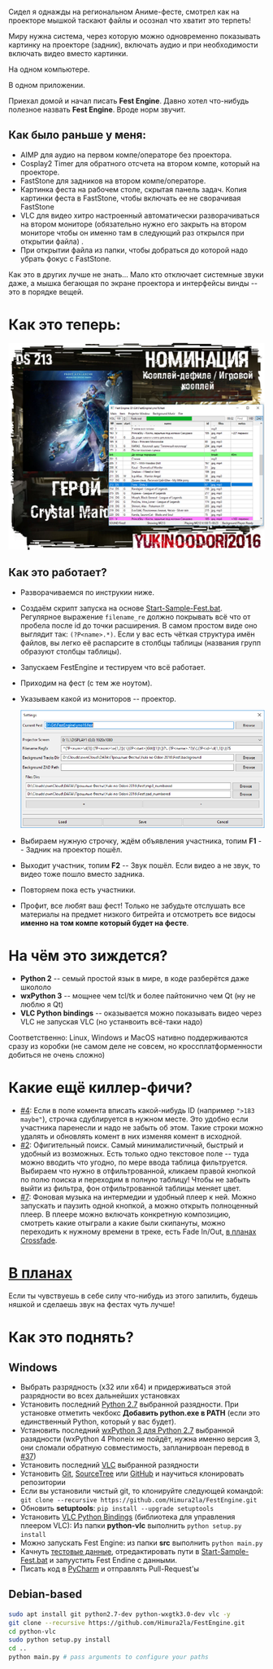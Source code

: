 Сидел я однажды на региональном Аниме-фесте, смотрел как на проекторе мышкой таскают файлы и осознал что хватит это терпеть!

Миру нужна система, через которую можно одновременно показывать картинку на проекторе (задник), включать аудио и при необходимости включать видео вместо картинки.

На одном компьютере.

В одном приложении.

Приехал домой и начал писать **Fest Engine**. Давно хотел что-нибудь полезное назвать **Fest Engine**. Вроде норм звучит.

## Как было раньше у меня:

- AIMP для аудио на первом компе/операторе без проектора.
- Cosplay2 Timer для обратного отсчета на втором компе, который на проекторе.
- FastStone для задников на втором компе/операторе.
- Картинка феста на рабочем столе, скрытая панель задач. Копия картинки феста в FastStone, чтобы включать ее не сворачивая FastStone
- VLC для видео хитро настроенный автоматически разворачиваться на втором мониторе (обязательно нужно его закрыть на втором мониторе чтобы он именно там в следующий раз открылся при открытии файла) .
- При открытии файла из папки, чтобы добраться до которой надо убрать фокус с FastStone.

Как это в других лучше не знать... Мало кто отключает системные звуки даже, а мышка бегающая по экране проектора и интерфейсы винды -- это в порядке вещей.

# Как это теперь:

![так](res/scr.png)


## Как это работает?

- Разворачиваемся по инструкии ниже.
- Создаём скрипт запуска на основе [Start-Sample-Fest.bat](Debug-Sample-Fest.bat). Регулярное выражение `filename_re` должно покрывать всё что от пробела после id до точки расширения.
   В самом простом виде оно выглядит так: `(?P<name>.*)`. Если у вас есть чёткая структура имён файлов, вы легко её распарсите в столбцы таблицы (названия групп образуют столбцы таблицы).
- Запускаем FestEngine и тестируем что всё работает.
- Приходим на фест (с тем же ноутом).
- Указываем какой из мониторов -- проектор.

    ![](res/settings.png)

- Выбираем нужную строчку, ждём объявления участника, топим **F1** -- Задник на проектор пошёл.
- Выходит участник, топим **F2** -- Звук пошёл. Если видео а не звук, то видео тоже пошло вместо задника.
- Повторяем пока есть участники.
- Профит, все любят ваш фест! Только не забудьте отслушать все материалы на предмет низкого битрейта и отсмотреть все видосы **именно на том компе который будет на фесте**. 

# На чём это зиждется?

- **Python 2** -- семый простой язык в мире, в коде разберётся даже школоло
- **wxPython 3** -- мощнее чем tcl/tk и более пайтонично чем Qt (ну не люблю я Qt)
- **VLC Python bindings** -- оказывается можно показывать видео через VLC не запуская VLC (но устанвоить всё-таки надо)

Соответственно: Linux, Windows и MacOS нативно поддерживаются сразу из коробки (не самом деле не совсем, но кроссплатформенности добиться не очень сложно)

# Какие ещё киллер-фичи?

- [#4](https://github.com/Himura2la/FestEngine/issues/4): Если в поле комента вписать какой-нибудь ID (например `">183 maybe"`), строчка сдублируется в нужном месте. Это удобно если участника паренесли и надо не забыть об этом. Такие строки можно удалять и обновлять комент в них изменяя комент в исходной.
- [#2](https://github.com/Himura2la/FestEngine/issues/2): Офигительный поиск. Самый минималистичный, быстрый и удобный из возможных. Есть только одно текстовое поле -- туда можно вводить что угодно, по мере ввода таблица фильтруется. Выбираем что нужно в отфильтрованной, кликаем правой кнопкой по полю поиска и переходим в полную таблицу! Чтобы не забыть выйти из фильтра, фон отфильтрованной таблицы меняет цвет.  
- [#7](https://github.com/Himura2la/FestEngine/issues/7): Фоновая музыка на интермедии и удобный плеер к ней. Можно запускать и паузить одной кнопкой, а можно открыть полноценный плеер. В плеере можно включать конкретную композицию, смотреть какие отыграли а какие были скипануты, можно переходить к нужному времени в треке, есть Fade In/Out, [в планах Crossfade](https://github.com/Himura2la/FestEngine/issues/28).

# [В планах](https://github.com/Himura2la/FestEngine/issues)

Если ты чувствуешь в себе силу что-нибудь из этого запилить, будешь няшкой и сделаешь звук на фестах чуть лучше!


# Как это поднять?

## Windows

- Выбрать разрядность (x32 или x64) и придерживаться этой разрядности во всех дальнейших установках
- Установить последний [Python 2.7](https://www.python.org/downloads/windows/) выбранной разядности. При установке отметить чекбокс **Добавить python.exe в PATH** (если это единственный Python, который у вас будет).
- Установить последний [wxPython 3 для Python 2.7](https://sourceforge.net/projects/wxpython/files/wxPython/) выбранной разядности (wxPython 4 Phoneix не пойдёт, нужна именно версия 3, они сломали обратную совместимость, запланирвоан перевод в [#37](https://github.com/Himura2la/FestEngine/issues/37))
- Установить последний [VLC](https://www.videolan.org/vlc/index.ru.html) выбранной разядности
- Установить [Git](https://git-scm.com/), [SourceTree](https://www.sourcetreeapp.com/) или [GitHub](https://desktop.github.com/) и научиться клонировать репозитории
- Если вы установили чистый git, то клонируйте следующей командой: `git clone --recursive https://github.com/Himura2la/FestEngine.git`
- Обновить **setuptools**: `pip install --upgrade setuptools`
- Установить [VLC Python Bindings](https://wiki.videolan.org/python_bindings) (библиотека для управления плеером VLC): Из папки **python-vlc** выполнить `python setup.py install`
- Можно запускать Fest Engine: из папки **src** выполнить `python main.py`
- Качнуть [тестовые данные](https://drive.google.com/file/d/0B4v9WFUhaeVvRmdXcXNaRHB0THc/view), отредактировать пути в [Start-Sample-Fest.bat](https://github.com/Himura2la/FestEngine/blob/master/Start-Sample-Fest.bat) и запуустить Fest Endine с данными.
- Писать код в [PyCharm](https://www.jetbrains.com/pycharm/) и отправлять Pull-Request'ы

## Debian-based

```sh
sudo apt install git python2.7-dev python-wxgtk3.0-dev vlc -y
git clone --recursive https://github.com/Himura2la/FestEngine.git
cd python-vlc
sudo python setup.py install
cd ..
python main.py # pass arguments to configure your paths
```
